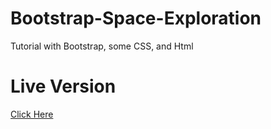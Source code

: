 # Bootstrap-Space-Exploration
Tutorial with Bootstrap, some CSS, and Html

# Live Version
[Click Here](https://nmsuri28.github.io/Bootstrap-Space-Exploration/)
